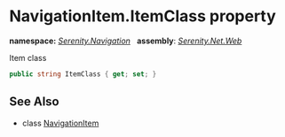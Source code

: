 # NavigationItem.ItemClass property
**namespace:** *[Serenity.Navigation](../../README.md#serenity.navigation-namespace)*   **assembly**: *[Serenity.Net.Web](../../README.md)*

Item class

```csharp
public string ItemClass { get; set; }
```

## See Also

* class [NavigationItem](../NavigationItem.md)